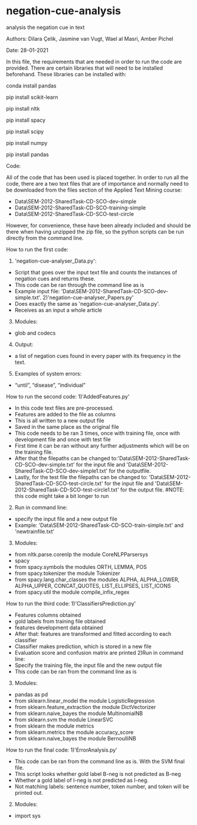 # negation-cue-analysis

analysis the negation cue in text

Authors: Dilara Çelik, Jasmine van Vugt, Wael al Masri, Amber Pichel

Date: 28-01-2021

In this file, the requirements that are needed in order to run the code are provided.
There are certain libraries that will need to be installed beforehand. These libraries can be installed with:

conda install pandas

pip install scikit-learn

pip install nltk

pip install spacy

pip install scipy

pip install numpy

pip install pandas


Code:

All of the code that has been used is placed together. In order to run all the code, there are a two text files that are of importance and normally need to be downloaded from the files section of the Applied Text Mining course:

- Data\SEM-2012-SharedTask-CD-SCO-dev-simple
- Data\SEM-2012-SharedTask-CD-SCO-training-simple
- Data\SEM-2012-SharedTask-CD-SCO-test-circle

However, for convenience, these have been already included and should be there when having unzipped the zip file, so the python scripts can be run directly from the command line.

How to run the first code: 
1) 'negation-cue-analyser_Data.py': 
- Script that goes over the input text file and counts the instances of negation cues and returns these. 
- This code can be ran through the command line as is
- Example input file: 'Data\SEM-2012-SharedTask-CD-SCO-dev-simple.txt'. 
2)'negation-cue-analyser_Papers.py' 
- Does exactly the same as 'negation-cue-analyser_Data.py'.
- Receives as an input a whole article
3) Modules:
- glob and codecs
4) Output:
- a list of negation cues found in every paper with its frequency in the text.
5) Examples of system errors:
- “until”, “disease”, “individual”

How to run the second code:
1)'AddedFeatures.py'
- In this code text files are pre-processed.
- Features are added to the file as columns
- This is all written to a new output file
- Saved in the same place as the original file
- This code needs to be ran 3 times, once with training file, once with development file and once with test file
- First time it can be ran without any further adjustments which will be on the training file. 
- After that the filepaths can be changed to:'Data\SEM-2012-SharedTask-CD-SCO-dev-simple.txt' for the input file and 'Data\SEM-2012-SharedTask-CD-SCO-dev-simple1.txt' for the outputfile.
- Lastly, for the test file the filepaths can be changed to: 'Data\SEM-2012-SharedTask-CD-SCO-test-circle.txt' for the input file and 'Data\SEM-2012-SharedTask-CD-SCO-test-circle1.txt' for the output file. 
#NOTE: this code might take a bit longer to run
2) Run in command line:
- specify the input file and a new output file
- Example: 'Data\SEM-2012-SharedTask-CD-SCO-train-simple.txt' and 'newtrainfile.txt'
3) Modules:
- from nltk.parse.corenlp the module CoreNLPParsersys
- spacy
- from spacy.symbols the modules ORTH, LEMMA, POS
- from spacy.tokenizer the module Tokenizer
- from spacy.lang.char_classes the modules ALPHA, ALPHA_LOWER, ALPHA_UPPER, CONCAT_QUOTES, LIST_ELLIPSES, LIST_ICONS
- from spacy.util the module compile_infix_regex

How to run the third code:
1)'ClassifiersPrediction.py'
- Features columns obtained
- gold labels from training file obtained
- features development data obtained
- After that: features are transformed and fitted according to each classifier
- Classifier makes prediction, which is stored in a new file
- Evaluation score and confusion matrix are printed
2)Run in command line:
- Specify the training file, the input file and the new output file
- This code can be ran from the command line as is
3) Modules:
- pandas as pd
- from sklearn.linear_model the module LogisticRegression
- from sklearn.feature_extraction the module DictVectorizer
- from sklearn.naive_bayes the module MultinomialNB
- from sklearn.svm the module LinearSVC
- from sklearn the module metrics
- from sklearn.metrics the module accuracy_score
- from sklearn.naive_bayes the module BernoulliNB

How to run the final code:
1)'ErrorAnalysis.py'
- This code can be ran from the command line as is. With the SVM final file.
- This script looks whether gold label B-neg is not predicted as B-neg
- Whether a gold label of I-neg is not predicted as I-neg.
- Not matching labels: sentence number, token number, and token will be printed out.
2) Modules:
- import sys
